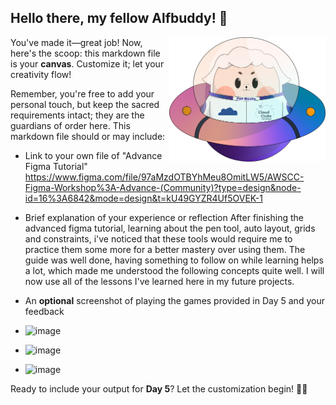 ## Hello there, my fellow Alfbuddy! 💖

<img align="right" width="250px" src="../../assets/alf/alf-ufo.png">

You've made it—great job! Now, here's the scoop: this markdown file is your **canvas**. Customize it; let your creativity flow!

Remember, you're free to add your personal touch, but keep the sacred requirements intact; they are the guardians of order here. This markdown file should or may include:
- Link to your own file of "Advance Figma Tutorial"
  https://www.figma.com/file/97aMzdOTBYhMeu8OmitLW5/AWSCC-Figma-Workshop%3A-Advance-(Community)?type=design&node-id=16%3A6842&mode=design&t=kU49GYZR4Uf5OVEK-1
  
- Brief explanation of your experience or reflection
  After finishing the advanced figma tutorial, learning about the pen tool, auto layout, grids and constraints, i've noticed that these tools would require me to practice them some more for a better mastery over using them. The guide was well done, having something to follow on while learning helps a lot, which made me understood the following concepts quite well. I will now use all of the lessons I've learned here in my future projects.
- An **optional** screenshot of playing the games provided in Day 5 and your feedback
- ![image](https://github.com/Mohikata/AWSCC-CodeQuest-UI-UX/assets/134766998/7f522d07-f0fc-4171-ad56-92a71f2dfbe4)
- ![image](https://github.com/Mohikata/AWSCC-CodeQuest-UI-UX/assets/134766998/30b63049-c4a9-4da0-a8c4-c1fa09dc5f81)
- ![image](https://github.com/Mohikata/AWSCC-CodeQuest-UI-UX/assets/134766998/bed4a041-89e6-4b3b-9986-617ad98c18ec)




Ready to include your output for **Day 5**? Let the customization begin! 🚀✨

<!-- You may now delete and modify the content of this file -->
